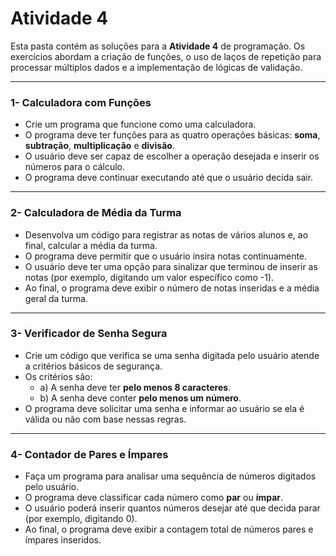 # Atividade 4

Esta pasta contém as soluções para a **Atividade 4** de programação. Os exercícios abordam a criação de funções, o uso de laços de repetição para processar múltiplos dados e a implementação de lógicas de validação.

---

### 1- Calculadora com Funções

* Crie um programa que funcione como uma calculadora.
* O programa deve ter funções para as quatro operações básicas: **soma**, **subtração**, **multiplicação** e **divisão**.
* O usuário deve ser capaz de escolher a operação desejada e inserir os números para o cálculo.
* O programa deve continuar executando até que o usuário decida sair.

---

### 2- Calculadora de Média da Turma

* Desenvolva um código para registrar as notas de vários alunos e, ao final, calcular a média da turma.
* O programa deve permitir que o usuário insira notas continuamente.
* O usuário deve ter uma opção para sinalizar que terminou de inserir as notas (por exemplo, digitando um valor específico como -1).
* Ao final, o programa deve exibir o número de notas inseridas e a média geral da turma.

---

### 3- Verificador de Senha Segura

* Crie um código que verifica se uma senha digitada pelo usuário atende a critérios básicos de segurança.
* Os critérios são:
    * a) A senha deve ter **pelo menos 8 caracteres**.
    * b) A senha deve conter **pelo menos um número**.
* O programa deve solicitar uma senha e informar ao usuário se ela é válida ou não com base nessas regras.

---

### 4- Contador de Pares e Ímpares

* Faça um programa para analisar uma sequência de números digitados pelo usuário.
* O programa deve classificar cada número como **par** ou **ímpar**.
* O usuário poderá inserir quantos números desejar até que decida parar (por exemplo, digitando 0).
* Ao final, o programa deve exibir a contagem total de números pares e ímpares inseridos.